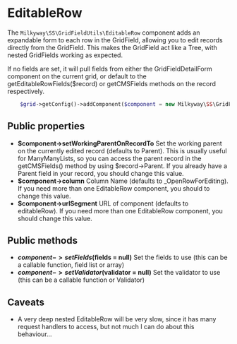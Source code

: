 EditableRow
===================

The `Milkyway\SS\GridFieldUtils\EditableRow` component adds an expandable form to each row in the GridField, allowing you to edit records directly from the GridField. This makes the GridField act like a Tree, with nested GridFields working as expected.

If no fields are set, it will pull fields from either the GridFieldDetailForm component on the current grid, or default to the getEditableRowFields($record) or getCMSFields methods on the record respectively.

```php
    $grid->getConfig()->addComponent($component = new Milkyway\SS\GridFieldUtils\EditableRow($fields = null));
```

## Public properties
* **$component->setWorkingParentOnRecordTo** Set the working parent on the currently edited record (defaults to Parent). This is usually useful for ManyManyLists, so you can access the parent record in the getCMSFields() method by using $record->Parent. If you already have a Parent field in your record, you should change this value.
* **$component->column** Column Name (defaults to _OpenRowForEditing). If you need more than one EditableRow component, you should to change this value.
* **$component->urlSegment** URL of component (defaults to editableRow). If you need more than one EditableRow component, you should change this value.

## Public methods
* **$component->setFields($fields = null)** Set the fields to use (this can be a callable function, field list or array)
* **$component->setValidator($validator = null)** Set the validator to use (this can be a callable function or Validator)

## Caveats
* A very deep nested EditableRow will be very slow, since it has many request handlers to access, but not much I can do about this behaviour...